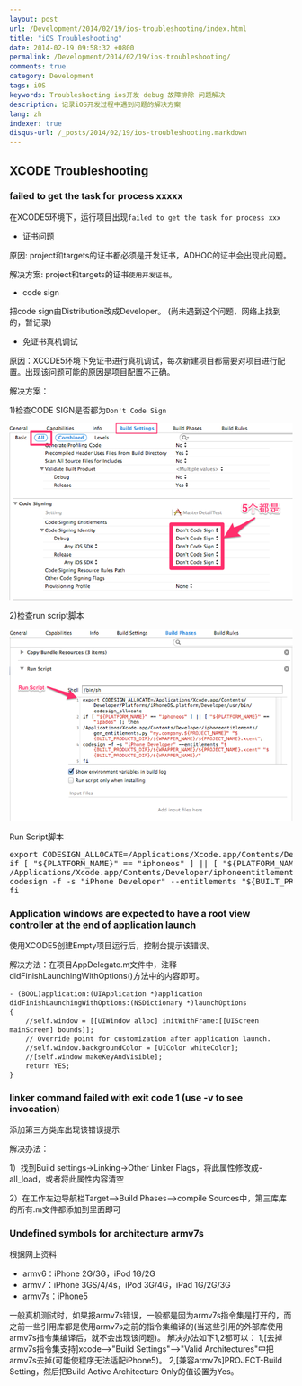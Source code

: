 ```yaml
---
layout: post
url: /Development/2014/02/19/ios-troubleshooting/index.html
title: "iOS Troubleshooting"
date: 2014-02-19 09:58:32 +0800
permalink: /Development/2014/02/19/ios-troubleshooting/
comments: true
category: Development
tags: iOS
keywords: Troubleshooting ios开发 debug 故障排除 问题解决
description: 记录iOS开发过程中遇到问题的解决方案
lang: zh
indexer: true
disqus-url: /_posts/2014/02/19/ios-troubleshooting.markdown
---
```



## XCODE Troubleshooting

### failed to get the task for process xxxxx

在XCODE5环境下，运行项目出现`failed to get the task for process xxx`

* 证书问题

原因: project和targets的证书都必须是开发证书，ADHOC的证书会出现此问题。
<!-- more -->
解决方案: project和targets的证书`使用开发证书`。

* code sign

把code sign由Distribution改成Developer。
(尚未遇到这个问题，网络上找到的，暂记录)

* 免证书真机调试

原因：XCODE5环境下免证书进行真机调试，每次新建项目都需要对项目进行配置。出现该问题可能的原因是项目配置不正确。

解决方案：

1)检查CODE SIGN是否都为`Don't Code Sign`

![dontcodesign](/images/blog/14-2-19_AM10_08-12.png)

2)检查run script脚本

![runscript](/images/blog/14-2-19_AM10_14-4.png)

Run Script脚本

<pre>
export CODESIGN_ALLOCATE=/Applications/Xcode.app/Contents/Developer/Platforms/iPhoneOS.platform/Developer/usr/bin/codesign_allocate
if [ "${PLATFORM_NAME}" == "iphoneos" ] || [ "${PLATFORM_NAME}" == "ipados" ]; then
/Applications/Xcode.app/Contents/Developer/iphoneentitlements/gen_entitlements.py "my.company.${PROJECT_NAME}" "${BUILT_PRODUCTS_DIR}/${WRAPPER_NAME}/${PROJECT_NAME}.xcent";
codesign -f -s "iPhone Developer" --entitlements "${BUILT_PRODUCTS_DIR}/${WRAPPER_NAME}/${PROJECT_NAME}.xcent" "${BUILT_PRODUCTS_DIR}/${WRAPPER_NAME}/"
fi
</pre>


### Application windows are expected to have a root view controller at the end of application launch

使用XCODE5创建Empty项目运行后，控制台提示该错误。

解决方法：在项目AppDelegate.m文件中，注释didFinishLaunchingWithOptions()方法中的内容即可。

	
	- (BOOL)application:(UIApplication *)application didFinishLaunchingWithOptions:(NSDictionary *)launchOptions
	{
	    //self.window = [[UIWindow alloc] initWithFrame:[[UIScreen mainScreen] bounds]];
	    // Override point for customization after application launch.
	    //self.window.backgroundColor = [UIColor whiteColor];
	    //[self.window makeKeyAndVisible];
	    return YES;
	}


### linker command failed with exit code 1 (use -v to see invocation)

添加第三方类库出现该错误提示

解决办法：

1）找到Build settings->Linking->Other Linker Flags，将此属性修改成-all_load，或者将此属性内容清空

2）在工作左边导航栏Target-->Build Phases-->compile Sources中，第三库库的所有.m文件都添加到里面即可

### Undefined symbols for architecture armv7s

根据网上资料

* armv6：iPhone 2G/3G，iPod 1G/2G
* armv7：iPhone 3GS/4/4s，iPod 3G/4G，iPad 1G/2G/3G
* armv7s：iPhone5

一般真机测试时，如果报armv7s错误，一般都是因为armv7s指令集是打开的，而之前一些引用库都是使用armv7s之前的指令集编译的(当这些引用的外部库使用armv7s指令集编译后，就不会出现该问题)。
解决办法如下1,2都可以：
1,[去掉armv7s指令集支持]xcode-->"Build Settings"-->"Valid Architectures"中把armv7s去掉(可能使程序无法适配iPhone5)。
2,[兼容armv7s]PROJECT-Build Setting，然后把Build Active Architecture Only的值设置为Yes。
